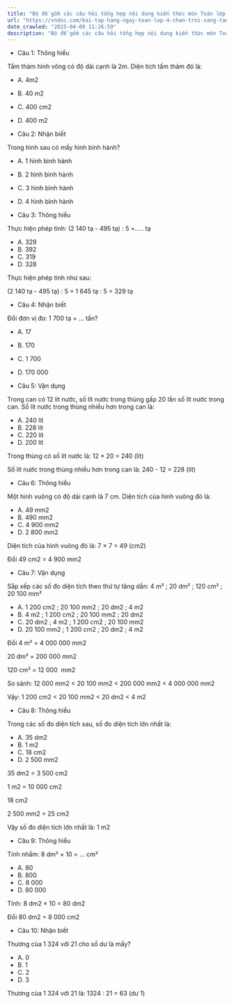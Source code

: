 ```yaml
---
title: "Bộ đề gồm các câu hỏi tổng hợp nội dung kiến thức môn Toán lớp 4 đã học ở Tuần 25 trong chương trình Toán lớp 4 Tập 2 sách Chân trời sáng tạo, giúp các em ôn tập và luyện giải các dạng bài tập Toán lớp 4. Mời các em cùng luyện tập."
url: "https://vndoc.com/bai-tap-hang-ngay-toan-lop-4-chan-troi-sang-tao-tuan-25-thu-5-337974"
date_crawled: "2025-04-09 11:26:59"
description: "Bộ đề gồm các câu hỏi tổng hợp nội dung kiến thức môn Toán lớp 4 đã học ở Tuần 25 trong chương trình Toán lớp 4 Tập 2 sách Chân trời sáng tạo, giúp các em ôn tập và luyện giải các dạng bài tập Toán lớp 4. Mời các em cùng luyện tập."
---
```


* Câu 1:  Thông hiểu

Tấm thảm hình vông có độ dài cạnh là 2m. Diện tích tấm thảm đó là:

  * A. 4m2
  * B. 40 m2
  * C. 400 cm2
  * D. 400 m2



* Câu 2:  Nhận biết

Trong hình sau có mấy hình bình hành?

  * A. 1 hình bình hành 
  * B. 2 hình bình hành 
  * C. 3 hình bình hành 
  * D. 4 hình bình hành 



* Câu 3:  Thông hiểu

Thực hiện phép tính: (2 140 tạ - 495 tạ) : 5 =..... tạ

  * A. 329 
  * B. 392 
  * C. 319 
  * D. 328 



Thực hiện phép tính như sau:

(2 140 tạ - 495 tạ) : 5 = 1 645 tạ : 5 = 329 tạ

* Câu 4:  Nhận biết

Đổi đơn vị đo: 1 700 tạ = ... tấn?

  * A. 17 
  * B. 170 
  * C. 1 700 
  * D. 170 000 



* Câu 5:  Vận dụng

Trong can có 12 lít nước, số lít nước trong thùng gấp 20 lần số lít nước trong can. Số lít nước trong thùng nhiều hơn trong can là:

  * A. 240 lít 
  * B. 228 lít 
  * C. 220 lít 
  * D. 200 lít 



Trong thùng có số lít nước là: 12 × 20 = 240 (lít)

Số lít nước trong thùng nhiều hơn trong can là: 240 - 12 = 228 (lít)

* Câu 6:  Thông hiểu

Một hình vuông có độ dài cạnh là 7 cm. Diện tích của hình vuông đó là:

  * A. 49 mm2
  * B. 490 mm2
  * C. 4 900 mm2
  * D. 2 800 mm2



Diện tích của hình vuông đó là: 7 × 7 = 49 (cm2)

Đổi 49 cm2 = 4 900 mm2

* Câu 7:  Vận dụng

Sắp xếp các số đo diện tích theo thứ tự tăng dần: 4 m² ; 20 dm² ; 120 cm² ; 20 100 mm²

  * A. 1 200 cm2 ; 20 100 mm2 ; 20 dm2 ; 4 m2
  * B. 4 m2 ; 1 200 cm2 ; 20 100 mm2 ; 20 dm2
  * C. 20 dm2 ; 4 m2 ; 1 200 cm2 ; 20 100 mm2
  * D. 20 100 mm2 ; 1 200 cm2 ; 20 dm2 ; 4 m2



Đổi 4 m² = 4 000 000 mm2

20 dm² = 200 000 mm2

120 cm² = 12 000  mm2

So sánh: 12 000 mm2 < 20 100 mm2 < 200 000 mm2 < 4 000 000 mm2

Vậy: 1 200 cm2 < 20 100 mm2 < 20 dm2 < 4 m2

* Câu 8:  Thông hiểu

Trong các số đo diện tích sau, số đo diện tích lớn nhất là:

  * A. 35 dm2
  * B. 1 m2
  * C. 18 cm2
  * D. 2 500 mm2



35 dm2 = 3 500 cm2

1 m2 = 10 000 cm2

18 cm2   

2 500 mm2 = 25 cm2

Vậy số đo diện tích lớn nhất là: 1 m2

* Câu 9:  Thông hiểu

Tính nhẩm: 8 dm² × 10 = ... cm²

  * A. 80 
  * B. 800 
  * C. 8 000 
  * D. 80 000 



Tính: 8 dm2 × 10 = 80 dm2

Đổi 80 dm2 = 8 000 cm2

* Câu 10:  Nhận biết

Thương của 1 324 với 21 cho số dư là mấy?

  * A. 0 
  * B. 1 
  * C. 2 
  * D. 3 



Thương của 1 324 với 21 là: 1324 : 21 = 63 (dư 1)
